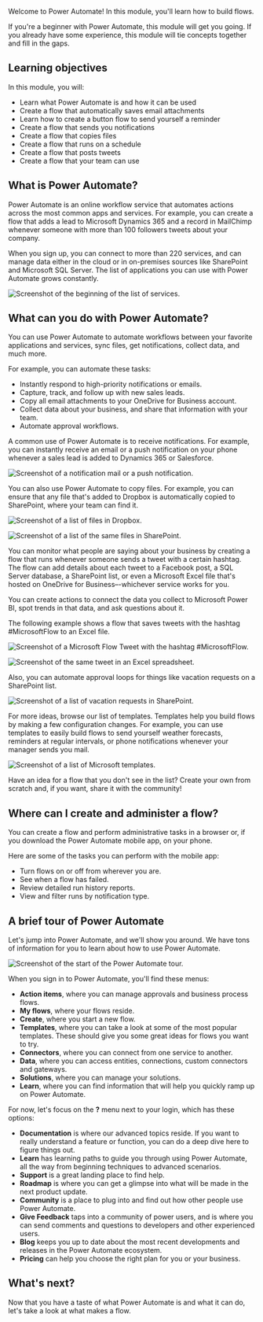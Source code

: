 Welcome to Power Automate! In this module, you'll learn how to build flows.

If you're a beginner with Power Automate, this module will get you going. If you already have some experience, this module will tie concepts together and fill in the gaps.

## Learning objectives

In this module, you will:

- Learn what Power Automate is and how it can be used
- Create a flow that automatically saves email attachments
- Learn how to create a button flow to send yourself a reminder
- Create a flow that sends you notifications
- Create a flow that copies files
- Create a flow that runs on a schedule
- Create a flow that posts tweets
- Create a flow that your team can use

## What is Power Automate?

Power Automate is an online workflow service that automates actions across the most common apps and services. For example, you can create a flow that adds a lead to Microsoft Dynamics 365 and a record in MailChimp whenever someone with more than 100 followers tweets about your company.

When you sign up, you can connect to more than 220 services, and can manage data either in the cloud or in on-premises sources like SharePoint and Microsoft SQL Server. The list of applications you can use with Power Automate grows constantly.

![Screenshot of the beginning of the list of services.](../media/flow-services.png)

## What can you do with Power Automate?

You can use Power Automate to automate workflows between your favorite applications and services, sync files, get notifications, collect data, and much more.

For example, you can automate these tasks:

- Instantly respond to high-priority notifications or emails.
- Capture, track, and follow up with new sales leads.
- Copy all email attachments to your OneDrive for Business account.
- Collect data about your business, and share that information with your team.
- Automate approval workflows.

A common use of Power Automate is to receive notifications. For example, you can instantly receive an email or a push notification on your phone whenever a sales lead is added to Dynamics 365 or Salesforce.

![Screenshot of a notification mail or a push notification.](../media/sales-lead.png)

You can also use Power Automate to copy files. For example, you can ensure that any file that's added to Dropbox is automatically copied to SharePoint, where your team can find it.

![Screenshot of a list of files in Dropbox.](../media/dropbox-files.png)

![Screenshot of a list of the same files in SharePoint.](../media/sharepoint-files.png)

You can monitor what people are saying about your business by creating a flow that runs whenever someone sends a tweet with a certain hashtag. The flow can add details about each tweet to a Facebook post, a SQL Server database, a SharePoint list, or even a Microsoft Excel file that's hosted on OneDrive for Business–-whichever service works for you.

You can create actions to connect the data you collect to Microsoft Power BI, spot trends in that data, and ask questions about it.

The following example shows a flow that saves tweets with the hashtag #MicrosoftFlow to an Excel file.

![Screenshot of a Microsoft Flow Tweet with the hashtag #MicrosoftFlow.](../media/tweets-to-excel.png)

![Screenshot of the same tweet in an Excel spreadsheet.](../media/excel-tweets.png)

Also, you can automate approval loops for things like vacation requests on a SharePoint list.

![Screenshot of a list of vacation requests in SharePoint.](../media/vacation-requests.png)

For more ideas, browse our list of templates. Templates help you build flows by making a few configuration changes. For example, you can use templates to easily build flows to send yourself weather forecasts, reminders at regular intervals, or phone notifications whenever your manager sends you mail.

![Screenshot of a list of Microsoft templates.](../media/templates-you-might-use.png)

Have an idea for a flow that you don't see in the list? Create your own from scratch and, if you want, share it with the community!

## Where can I create and administer a flow?

You can create a flow and perform administrative tasks in a browser or, if you download the Power Automate mobile app, on your phone.

Here are some of the tasks you can perform with the mobile app:

- Turn flows on or off from wherever you are.
- See when a flow has failed.
- Review detailed run history reports.
- View and filter runs by notification type.

## A brief tour of Power Automate

Let's jump into Power Automate, and we'll show you around. We have tons of information for you to learn about how to use Power Automate.

![Screenshot of the start of the Power Automate tour.](../media/start-of-tour.png)

When you sign in to Power Automate, you'll find these menus:

- **Action items**, where you can manage approvals and business process flows.
- **My flows**, where your flows reside.
- **Create**, where you start a new flow.
- **Templates**, where you can take a look at some of the most popular templates. These should give you some great ideas for flows you want to try.
- **Connectors**, where you can connect from one service to another.
- **Data**, where you can access entities, connections, custom connectors and gateways.
- **Solutions**, where you can manage your solutions.
- **Learn**, where you can find information that will help you quickly ramp up on Power Automate.

For now, let's focus on the **?** menu next to your login, which has these options:

- **Documentation** is where our advanced topics reside. If you want to really understand a feature or function, you can do a deep dive here to figure things out.
- **Learn** has learning paths to guide you through using Power Automate, all the way from beginning techniques to advanced scenarios.
- **Support** is a great landing place to find help.
- **Roadmap** is where you can get a glimpse into what will be made in the next product update.
- **Community** is a place to plug into and find out how other people use Power Automate.
- **Give Feedback** taps into a community of power users, and is where you can send comments and questions to developers and other experienced users.
- **Blog** keeps you up to date about the most recent developments and releases in the Power Automate ecosystem.
- **Pricing** can help you choose the right plan for you or your business.

## What's next?

Now that you have a taste of what Power Automate is and what it can do,
let's take a look at what makes a flow.
